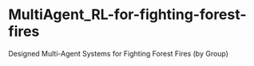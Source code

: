 # MultiAgent_RL-for-fighting-forest-fires
Designed Multi-Agent Systems for Fighting Forest Fires (by Group)
